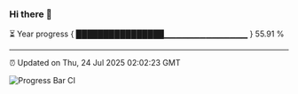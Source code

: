 ### Hi there 👋

⏳ Year progress { ████████████████▁▁▁▁▁▁▁▁▁▁▁▁▁▁ } 55.91 %

---

⏰ Updated on Thu, 24 Jul 2025 02:02:23 GMT

![Progress Bar CI](https://github.com/liununu/liununu/workflows/Progress%20Bar%20CI/badge.svg)
